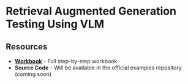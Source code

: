 # Retrieval Augmented Generation Testing Using VLM

## Resources

- [**Workbook**](workbook.md) - Full step-by-step workbook
- **Source Code** - Will be available in the official examples repository (coming soon)
